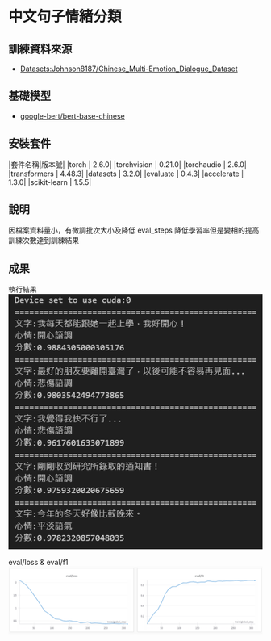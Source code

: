 # 中文句子情緒分類

## 訓練資料來源
- [Datasets:Johnson8187/Chinese_Multi-Emotion_Dialogue_Dataset](https://huggingface.co/datasets/Johnson8187/Chinese_Multi-Emotion_Dialogue_Dataset)

## 基礎模型
- [google-bert/bert-base-chinese](https://huggingface.co/google-bert/bert-base-chinese)

## 安裝套件
|套件名稱|版本號|
|torch        | 2.6.0|
|torchvision  | 0.21.0|
|torchaudio   | 2.6.0|
|transformers | 4.48.3|
|datasets     | 3.2.0|
|evaluate     | 0.4.3|
|accelerate   | 1.3.0|
|scikit-learn | 1.5.5|


## 說明
因檔案資料量小，有微調批次大小及降低 eval_steps
降低學習率但是變相的提高訓練次數達到訓練結果
## 成果
執行結果  
![alt text](image.png)

eval/loss & eval/f1
![alt text](image-1.png)

